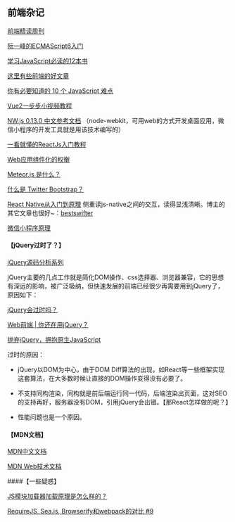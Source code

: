## 前端杂记



[前端精读周刊](https://github.com/dt-fe/weekly/) 



[阮一峰的ECMAScript6入门](http://es6.ruanyifeng.com/) 

[学习JavaScript必读的12本书](https://zhuanlan.zhihu.com/p/22914734) 

[这里有些前端的好文章](http://www.10tiao.com/channel/index?type=264&name=web) 

[你有必要知道的 10 个 JavaScript 难点](http://www.10tiao.com/html/399/201707/2651494566/1.html)  

[Vue2一步步小视频教程](https://laracasts.com/series/learn-vue-2-step-by-step) 



[NW.js 0.13.0 中文参考文档](https://liuxp.me/nwjs/) （node-webkit，可用web的方式开发桌面应用，微信小程序的开发工具就是用该技术编写的）

[一看就懂的ReactJs入门教程](http://www.cocoachina.com/webapp/20150721/12692.html) 

[Web应用组件化的权衡](https://github.com/xufei/blog/issues/22) 

[Meteor.js 是什么？](https://www.zhihu.com/question/20296322) 

[什么是 Twitter Bootstrap？](https://www.zhihu.com/question/19821825) 

[React Native从入门到原理](http://www.jianshu.com/p/978c4bd3a759) 侧重读js-native之间的交互，读得显浅清晰。博主的其它文章也很好~：[bestswifter](http://www.jianshu.com/u/3e55748920d2) 

[微信小程序原理](http://www.jianshu.com/p/fe7a8737680f) 



#### 【jQuery过时了？】 

[jQuery源码分析系列](http://www.cnblogs.com/aaronjs/p/3279314.html) 

jQuery主要的几点工作就是简化DOM操作、css选择器、浏览器兼容，它的思想有深远的影响，被广泛吸纳，但快速发展的前端已经很少再需要用到jQuery了，原因如下：

[jQuery会过时吗？](https://www.zhihu.com/question/34892985) 

[Web前端 | 你还在用jQuery？](http://www.10tiao.com/html/463/201704/2650839889/1.html) 

[抛弃jQuery，拥抱原生JavaScript](https://github.com/camsong/blog/issues/4) 

过时的原因：

* jQuery以DOM为中心，由于DOM Diff算法的出现，如React等一些框架实现这套算法，在大多数时候让直接的DOM操作变得没有必要了。


* 不支持同构渲染，同构就是前后端运行同一代码，后端渲染出页面，这对SEO的支持再好，服务器没有DOM，引用jQuery会出错。【那React怎样做的呢？】
* 性能问题也是一个原因。




#### 【MDN文档】 

[MDN中文文档](https://developer.mozilla.org/zh-CN/) 

[MDN Web技术文档](https://developer.mozilla.org/zh-CN/docs/Web) 



####【一些疑惑】

[JS模块加载器加载原理是怎么样的？](https://www.zhihu.com/question/21157540) 

[RequireJS, Sea.js, Browserify和webpack的对比 #9](https://github.com/boxizen/boxizen.github.io/issues/9) 



